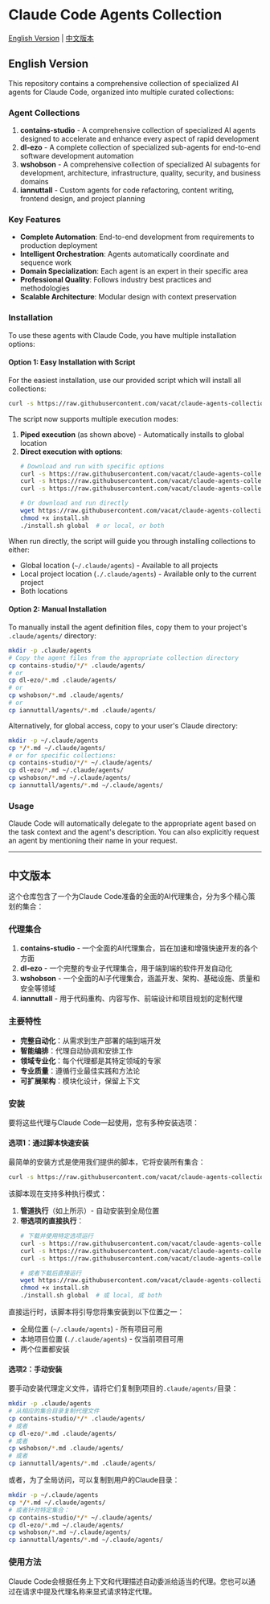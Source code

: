 # Claude Code Agents Collection

[English Version](#english-version) | [中文版本](#中文版本)

## English Version

This repository contains a comprehensive collection of specialized AI agents for Claude Code, organized into multiple curated collections:

### Agent Collections

1. **contains-studio** - A comprehensive collection of specialized AI agents designed to accelerate and enhance every aspect of rapid development
2. **dl-ezo** - A complete collection of specialized sub-agents for end-to-end software development automation
3. **wshobson** - A comprehensive collection of specialized AI subagents for development, architecture, infrastructure, quality, security, and business domains
4. **iannuttall** - Custom agents for code refactoring, content writing, frontend design, and project planning

### Key Features

- **Complete Automation**: End-to-end development from requirements to production deployment
- **Intelligent Orchestration**: Agents automatically coordinate and sequence work
- **Domain Specialization**: Each agent is an expert in their specific area
- **Professional Quality**: Follows industry best practices and methodologies
- **Scalable Architecture**: Modular design with context preservation

### Installation

To use these agents with Claude Code, you have multiple installation options:

#### Option 1: Easy Installation with Script

For the easiest installation, use our provided script which will install all collections:

```bash
curl -s https://raw.githubusercontent.com/vacat/claude-agents-collection/main/install.sh | bash
```

The script now supports multiple execution modes:

1. **Piped execution** (as shown above) - Automatically installs to global location
2. **Direct execution with options**:
   ```bash
   # Download and run with specific options
   curl -s https://raw.githubusercontent.com/vacat/claude-agents-collection/main/install.sh | bash -s global
   curl -s https://raw.githubusercontent.com/vacat/claude-agents-collection/main/install.sh | bash -s local
   curl -s https://raw.githubusercontent.com/vacat/claude-agents-collection/main/install.sh | bash -s both
   
   # Or download and run directly
   wget https://raw.githubusercontent.com/vacat/claude-agents-collection/main/install.sh
   chmod +x install.sh
   ./install.sh global  # or local, or both
   ```

When run directly, the script will guide you through installing collections to either:
- Global location (`~/.claude/agents`) - Available to all projects
- Local project location (`./.claude/agents`) - Available only to the current project
- Both locations

#### Option 2: Manual Installation

To manually install the agent definition files, copy them to your project's `.claude/agents/` directory:

```bash
mkdir -p .claude/agents
# Copy the agent files from the appropriate collection directory
cp contains-studio/*/* .claude/agents/
# or
cp dl-ezo/*.md .claude/agents/
# or
cp wshobson/*.md .claude/agents/
# or
cp iannuttall/agents/*.md .claude/agents/
```

Alternatively, for global access, copy to your user's Claude directory:
```bash
mkdir -p ~/.claude/agents
cp */*.md ~/.claude/agents/
# or for specific collections:
cp contains-studio/*/* ~/.claude/agents/
cp dl-ezo/*.md ~/.claude/agents/
cp wshobson/*.md ~/.claude/agents/
cp iannuttall/agents/*.md ~/.claude/agents/
```

### Usage

Claude Code will automatically delegate to the appropriate agent based on the task context and the agent's description. You can also explicitly request an agent by mentioning their name in your request.

---

## 中文版本

这个仓库包含了一个为Claude Code准备的全面的AI代理集合，分为多个精心策划的集合：

### 代理集合

1. **contains-studio** - 一个全面的AI代理集合，旨在加速和增强快速开发的各个方面
2. **dl-ezo** - 一个完整的专业子代理集合，用于端到端的软件开发自动化
3. **wshobson** - 一个全面的AI子代理集合，涵盖开发、架构、基础设施、质量和安全等领域
4. **iannuttall** - 用于代码重构、内容写作、前端设计和项目规划的定制代理

### 主要特性

- **完整自动化**：从需求到生产部署的端到端开发
- **智能编排**：代理自动协调和安排工作
- **领域专业化**：每个代理都是其特定领域的专家
- **专业质量**：遵循行业最佳实践和方法论
- **可扩展架构**：模块化设计，保留上下文

### 安装

要将这些代理与Claude Code一起使用，您有多种安装选项：

#### 选项1：通过脚本快速安装

最简单的安装方式是使用我们提供的脚本，它将安装所有集合：

```bash
curl -s https://raw.githubusercontent.com/vacat/claude-agents-collection/main/install.sh | bash
```

该脚本现在支持多种执行模式：

1. **管道执行**（如上所示）- 自动安装到全局位置
2. **带选项的直接执行**：
   ```bash
   # 下载并使用特定选项运行
   curl -s https://raw.githubusercontent.com/vacat/claude-agents-collection/main/install.sh | bash -s global
   curl -s https://raw.githubusercontent.com/vacat/claude-agents-collection/main/install.sh | bash -s local
   curl -s https://raw.githubusercontent.com/vacat/claude-agents-collection/main/install.sh | bash -s both
   
   # 或者下载后直接运行
   wget https://raw.githubusercontent.com/vacat/claude-agents-collection/main/install.sh
   chmod +x install.sh
   ./install.sh global  # 或 local, 或 both
   ```

直接运行时，该脚本将引导您将集安装到以下位置之一：
- 全局位置 (`~/.claude/agents`) - 所有项目可用
- 本地项目位置 (`./.claude/agents`) - 仅当前项目可用
- 两个位置都安装

#### 选项2：手动安装

要手动安装代理定义文件，请将它们复制到项目的`.claude/agents/`目录：

```bash
mkdir -p .claude/agents
# 从相应的集合目录复制代理文件
cp contains-studio/*/* .claude/agents/
# 或者
cp dl-ezo/*.md .claude/agents/
# 或者
cp wshobson/*.md .claude/agents/
# 或者
cp iannuttall/agents/*.md .claude/agents/
```

或者，为了全局访问，可以复制到用户的Claude目录：
```bash
mkdir -p ~/.claude/agents
cp */*.md ~/.claude/agents/
# 或者针对特定集合：
cp contains-studio/*/* ~/.claude/agents/
cp dl-ezo/*.md ~/.claude/agents/
cp wshobson/*.md ~/.claude/agents/
cp iannuttall/agents/*.md ~/.claude/agents/
```

### 使用方法

Claude Code会根据任务上下文和代理描述自动委派给适当的代理。您也可以通过在请求中提及代理名称来显式请求特定代理。